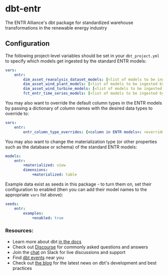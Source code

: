 # dbt-entr
The ENTR Alliance's dbt package for standardized warehouse transformations in the renewable energy industry

## Configuration

The following project-level variables should be set in your `dbt_project.yml` to specify which models get ingested by the standard ENTR models:
```yml
vars:
    entr:
        dim_asset_reanalysis_dataset_models: [<list of models to be ingested by the dim_asset_reanalysis_dataset dimensional model from this package>]
        dim_asset_wind_plant_models: [<list of models to be ingested by the dim_asset_wind_plant dimensional model from this package>]
        dim_asset_wind_turbine_models: [<list of models to be ingested by the dim_asset_wind_turbine dimensional model from this package>]
        fct_entr_time_series_models: [<list of models to be ingested by the fct_entr_reanalysis_data fact model from this package>]
```

You may also want to override the default column types in the ENTR models by passing a dictionary of column names with the desired data types to override to:
```yml
vars:
    entr:
        entr_column_type_overrides: {<column in ENTR models>: <override datatype>}
```

You may also want to change the materialization type (or other properties such as the database or schema) of the standard ENTR models:
```yml
models:
    entr:
        +materialized: view
        dimensions:
            +materialized: table
```

Example data exist as seeds in this package - to turn them on, set their configuration to enabled (then you can add their model names to the appropriate `vars` list above):
```yml
seeds:
    entr:
        examples:
            +enabled: true
```

### Resources:
- Learn more about dbt [in the docs](https://docs.getdbt.com/docs/introduction)
- Check out [Discourse](https://discourse.getdbt.com/) for commonly asked questions and answers
- Join the [chat](https://community.getdbt.com/) on Slack for live discussions and support
- Find [dbt events](https://events.getdbt.com) near you
- Check out [the blog](https://blog.getdbt.com/) for the latest news on dbt's development and best practices
